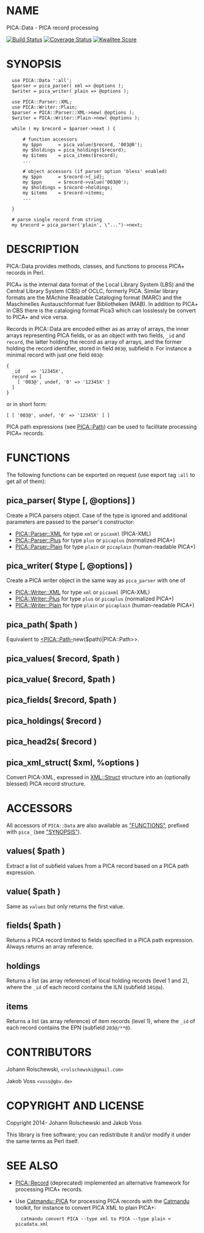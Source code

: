 # NAME

PICA::Data - PICA record processing

[![Build Status](https://travis-ci.org/gbv/PICA-Data.png)](https://travis-ci.org/gbv/PICA-Data)
[![Coverage Status](https://coveralls.io/repos/gbv/PICA-Data/badge.png)](https://coveralls.io/r/gbv/PICA-Data)
[![Kwalitee Score](http://cpants.cpanauthors.org/dist/PICA-Data.png)](http://cpants.cpanauthors.org/dist/PICA-Data)

# SYNOPSIS

      use PICA::Data ':all';
      $parser = pica_parser( xml => @options );
      $writer = pica_writer( plain => @options );
     
      use PICA::Parser::XML;
      use PICA::Writer::Plain;
      $parser = PICA::Parser::XML->new( @options );
      $writer = PICA::Writer::Plain->new( @options );

      while ( my $record = $parser->next ) {
          
          # function accessors
          my $ppn      = pica_value($record, '003@0');
          my $holdings = pica_holdings($record);
          my $items    = pica_items($record);
          ...

          # object accessors (if parser option 'bless' enabled)
          my $ppn      = $record->{_id};
          my $ppn      = $record->value('003@0');
          my $holdings = $record->holdings;
          my $items    = $record->items;
          ...

      }
    
      # parse single record from string
      my $record = pica_parser('plain', \"...")->next;

# DESCRIPTION

PICA::Data provides methods, classes, and functions to process PICA+ records
in Perl.

PICA+ is the internal data format of the Local Library System (LBS) and the
Central Library System (CBS) of OCLC, formerly PICA. Similar library formats
are the MAchine Readable Cataloging format (MARC) and the Maschinelles
Austauschformat fuer Bibliotheken (MAB). In addition to PICA+ in CBS there is
the cataloging format Pica3 which can losslessly be convert to PICA+ and vice
versa.

Records in PICA::Data are encoded either as as array of arrays, the inner
arrays representing PICA fields, or as an object with two fields, `_id` and
`record`, the latter holding the record as array of arrays, and the former
holding the record identifier, stored in field `003@`, subfield `0`. For
instance a minimal record with just one field `003@`:

    {
      _id    => '12345X',
      record => [
        [ '003@', undef, '0' => '12345X' ]
      ]
    }

or in short form:

    [ [ '003@', undef, '0' => '12345X' ] ]

PICA path expressions (see [PICA::Path](https://metacpan.org/pod/PICA::Path)) can be used to facilitate processing
PICA+ records.

# FUNCTIONS

The following functions can be exported on request (use export tag `:all` to
get all of them):

## pica\_parser( $type \[, @options\] )

Create a PICA parsers object. Case of the type is ignored and additional
parameters are passed to the parser's constructor:

- [PICA::Parser::XML](https://metacpan.org/pod/PICA::Parser::XML) for type `xml` or `picaxml` (PICA-XML)
- [PICA::Parser::Plus](https://metacpan.org/pod/PICA::Parser::Plus) for type `plus` or `picaplus` (normalized PICA+)
- [PICA::Parser::Plain](https://metacpan.org/pod/PICA::Parser::Plain) for type `plain` or `picaplain` (human-readable PICA+)

## pica\_writer( $type \[, @options\] )

Create a PICA writer object in the same way as `pica_parser` with one of

- [PICA::Writer::XML](https://metacpan.org/pod/PICA::Writer::XML) for type `xml` or `picaxml` (PICA-XML)
- [PICA::Writer::Plus](https://metacpan.org/pod/PICA::Writer::Plus) for type `plus` or `picaplus` (normalized PICA+)
- [PICA::Writer::Plain](https://metacpan.org/pod/PICA::Writer::Plain) for type `plain` or `picaplain` (human-readable PICA+)

## pica\_path( $path )

Equivalent to [<PICA::Path-](https://metacpan.org/pod/<PICA::Path-)new($path)|PICA::Path>>.

## pica\_values( $record, $path )

## pica\_value( $record, $path )

## pica\_fields( $record, $path )

## pica\_holdings( $record )

## pica\_head2s( $record )

## pica\_xml\_struct( $xml, %options )

Convert PICA-XML, expressed in [XML::Struct](https://metacpan.org/pod/XML::Struct) structure into an (optionally
blessed) PICA record structure.

# ACCESSORS

All accessors of `PICA::Data` are also available as ["FUNCTIONS"](#functions), prefixed
with `pica_` (see ["SYNOPSIS"](#synopsis)).

## values( $path )

Extract a list of subfield values from a PICA record based on a PICA path
expression.

## value( $path )

Same as `values` but only returns the first value.

## fields( $path )

Returns a PICA record limited to fields specified in a PICA path expression.
Always returns an array reference.

## holdings

Returns a list (as array reference) of local holding records (level 1 and 2),
where the `_id` of each record contains the ILN (subfield `101@a`).

## items

Returns a list (as array reference) of item records (level 1),
where the `_id` of each record contains the EPN (subfield `203@/**0`).

# CONTRIBUTORS

Johann Rolschewski, `<rolschewski@gmail.com>`

Jakob Voss `<voss@gbv.de>`

# COPYRIGHT AND LICENSE

Copyright 2014- Johann Rolschewski and Jakob Voss

This library is free software; you can redistribute it and/or modify it under
the same terms as Perl itself.

# SEE ALSO

- [PICA::Record](https://metacpan.org/pod/PICA::Record) (deprecated) implemented an alternative framework for
processing PICA+ records.
- Use [Catmandu::PICA](https://metacpan.org/pod/Catmandu::PICA) for processing PICA records with the [Catmandu](https://metacpan.org/pod/Catmandu) toolkit,
for instance to convert PICA XML to plain PICA+:

        catmandu convert PICA --type xml to PICA --type plain < picadata.xml
